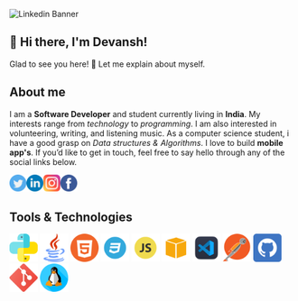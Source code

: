 ![Linkedin Banner](https://user-images.githubusercontent.com/46435891/111828029-b2f7d300-8910-11eb-8d27-de056be4e93c.png)

## 👋 Hi there, I'm Devansh!

Glad to see you here!  🤩
Let me explain about myself.

## About me

I am a **Software Developer** and student currently living in **India**. My interests range from *technology* to *programming*. I am also interested in volunteering, writing, and listening music.
As a computer science student, i have a good grasp on *Data structures & Algorithms*. I love to build **mobile app's**. If you’d like to get in touch, feel free to say hello through any of the social links below.

<a href="https://twitter.com/rathourdevansh">
  <img align="left" alt="Devansh's Twitter" width="30px" src="images/twitter.png" />
</a>
<a href="https://www.linkedin.com/in/devansh-rathour-372b5a16b/">
  <img align="left" alt="Devansh's Linkdein" width="30px" src="images/linkedin.png" />
</a>
<a href="https://instagram.com/devansh_rathour">
  <img align="left" alt="Devansh's Instagram" width="30px" src="images/instagram.png" />
</a>
<a href="https://www.facebook.com/people/Devansh-Rathour/100005099775781">
  <img align="left" alt="Devansh's Facebook" width="30px" src="images/facebook.png" />
</a>
<br>
<br>

## Tools & Technologies

<code><img height="50" src="images/python.png"></code>
<code><img height="50" src="images/java.png"></code>
<code><img height="50" src="images/html5.png"></code>
<code><img height="50" src="images/css.png"></code>
<code><img height="50" src="images/javascript.png"></code>
<code><img height="50" src="images/AWS.png"></code>
<code><img height="50" src="images/vscode.png"></code>
<code><img height="50" src="images/postman.png"></code>
<code><img height="50" src="images/GitHub.png"></code>
<code><img height="50" src="images/git.png"></code>
<code><img height="50" src="images/linux.png"></code>

